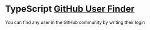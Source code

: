 # TypeScript [GitHub User Finder](https://ivan-bass.github.io/Find-User-to-GitHub/)

You can find any user in the GitHub community by writing their login
